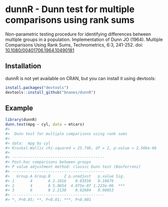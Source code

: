 
<!-- README.md is generated from README.Rmd. Please edit that file -->

# dunnR - Dunn test for multiple comparisons using rank sums

<!-- badges: start -->

<!-- badges: end -->

Non-parametric testing procedure for identifying differences between
multiple groups in a population. Implementation of Dunn JO (1964).
Multiple Comparisons Using Rank Sums, Technometrics, 6:3, 241-252. doi:
[10.1080/00401706.1964.10490181](https://doi.org/10.1080/00401706.1964.10490181)

## Installation

dunnR is not yet available on CRAN, but you can install it using
devtools:

``` r
install.packages("devtools")
devtools::install_github("bnanes/dunnR")
```

## Example

``` r
library(dunnR)
dunn.test(mpg ~ cyl, data = mtcars)
#> 
#>  Dunn test for multiple comparisons using rank sums
#> 
#> data:  mpg by cyl
#> Kruskal-Wallis chi-squared = 25.746, df = 2, p-value = 2.566e-06
#> 
#> -----------------------------------------
#> Post-hoc comparisons between groups
#> P value adjustment method: classic Dunn test (Bonferroni)
#> -----------------------------------------
#>   Group.A Group.B      Z p.unadjust   p.value Sig.
#> 1       4       6 2.1016    0.03559   0.10676     
#> 2       4       8 5.0654  4.075e-07 1.223e-06  ***
#> 3       6       8 2.2138    0.02684   0.08053     
#> -----------------------------------------
#> *, P<0.05; **, P<0.01; ***, P<0.001
```
